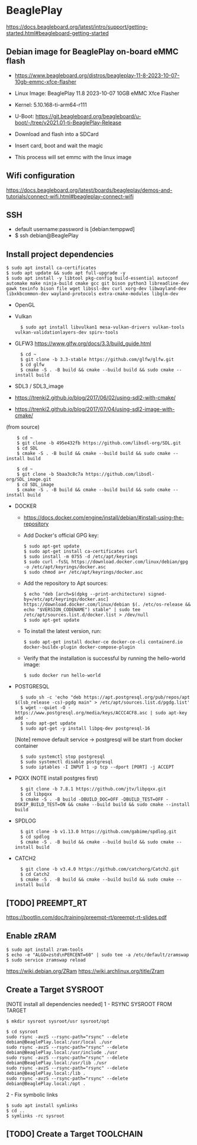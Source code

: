 # BeaglePlay
https://docs.beagleboard.org/latest/intro/support/getting-started.html#beagleboard-getting-started

## Debian image for BeaglePlay on-board eMMC flash
- https://www.beagleboard.org/distros/beagleplay-11-8-2023-10-07-10gb-emmc-xfce-flasher
- Linux Image: BeaglePlay 11.8 2023-10-07 10GB eMMC Xfce Flasher
- Kernel: 5.10.168-ti-arm64-r111
- U-Boot: https://git.beagleboard.org/beagleboard/u-boot/-/tree/v2021.01-ti-BeaglePlay-Release

- Download and flash into a SDCard
- Insert card, boot and wait the magic
- This process will set emmc with the linux image

## Wifi configuration
https://docs.beagleboard.org/latest/boards/beagleplay/demos-and-tutorials/connect-wifi.html#beagleplay-connect-wifi

## SSH
- default username:password is [debian:temppwd]
- [//]: # (  TODO: create a ssh  key)
      $ ssh debian@BeaglePlay

## Install project dependencies

    $ sudo apt install ca-certificates
    $ sudo apt update && sudo apt full-upgrade -y
    $ sudo apt install -y libtool pkg-config build-essential autoconf automake make ninja-build cmake gcc git bison python3 libreadline-dev gawk texinfo bison file wget libssl-dev curl xorg-dev libwayland-dev libxkbcommon-dev wayland-protocols extra-cmake-modules libglm-dev

- OpenGL
- Vulkan

        $ sudo apt install libvulkan1 mesa-vulkan-drivers vulkan-tools vulkan-validationlayers-dev spirv-tools

- GLFW3
  https://www.glfw.org/docs/3.3/build_guide.html

        $ cd ~  
        $ git clone -b 3.3-stable https://github.com/glfw/glfw.git
        $ cd glfw
        $ cmake -S . -B build && cmake --build build && sudo cmake --install build


- SDL3 / SDL3_image
- https://trenki2.github.io/blog/2017/06/02/using-sdl2-with-cmake/
- https://trenki2.github.io/blog/2017/07/04/using-sdl2-image-with-cmake/

(from source)

        $ cd ~
        $ git clone -b 495e432fb https://github.com/libsdl-org/SDL.git
        $ cd SDL
        $ cmake -S . -B build && cmake --build build && sudo cmake --install build
        
        $ cd ~
        $ git clone -b 5baa3c8c7a https://github.com/libsdl-org/SDL_image.git
        $ cd SDL_image
        $ cmake -S . -B build && cmake --build build && sudo cmake --install build

- DOCKER
  - https://docs.docker.com/engine/install/debian/#install-using-the-repository
  - Add Docker's official GPG key:

        $ sudo apt-get update
        $ sudo apt-get install ca-certificates curl
        $ sudo install -m 0755 -d /etc/apt/keyrings
        $ sudo curl -fsSL https://download.docker.com/linux/debian/gpg -o /etc/apt/keyrings/docker.asc
        $ sudo chmod a+r /etc/apt/keyrings/docker.asc

  - Add the repository to Apt sources:

        $ echo "deb [arch=$(dpkg --print-architecture) signed-by=/etc/apt/keyrings/docker.asc] https://download.docker.com/linux/debian $(. /etc/os-release && echo "$VERSION_CODENAME") stable" | sudo tee /etc/apt/sources.list.d/docker.list > /dev/null
        $ sudo apt-get update

  - To install the latest version, run:

        $ sudo apt-get install docker-ce docker-ce-cli containerd.io docker-buildx-plugin docker-compose-plugin

  - Verify that the installation is successful by running the hello-world image:

        $ sudo docker run hello-world

- POSTGRESQL

        $ sudo sh -c 'echo "deb https://apt.postgresql.org/pub/repos/apt $(lsb_release -cs)-pgdg main" > /etc/apt/sources.list.d/pgdg.list'
        $ wget --quiet -O - https://www.postgresql.org/media/keys/ACCC4CF8.asc | sudo apt-key add -
        $ sudo apt-get update
        $ sudo apt-get -y install libpq-dev postgresql-16

    [Note] remove default service -> postgresql will be start from docker container
        
        $ sudo systemctl stop postgresql
        $ sudo systemctl disable postgresql
        $ sudo iptables -I INPUT 1 -p tcp --dport [PORT] -j ACCEPT

- PQXX (NOTE install postgres first)

        $ git clone -b 7.8.1 https://github.com/jtv/libpqxx.git
        $ cd libpqxx
        $ cmake -S . -B build -DBUILD_DOC=OFF -DBUILD_TEST=OFF -DSKIP_BUILD_TEST=ON && cmake --build build && sudo cmake --install build

- SPDLOG
  
        $ git clone -b v1.13.0 https://github.com/gabime/spdlog.git
        $ cd spdlog
        $ cmake -S . -B build && cmake --build build && sudo cmake --install build
  
- CATCH2
  
        $ git clone -b v3.4.0 https://github.com/catchorg/Catch2.git
        $ cd Catch2
        $ cmake -S . -B build && cmake --build build && sudo cmake --install build
  
##  [TODO] PREEMPT_RT
https://bootlin.com/doc/training/preempt-rt/preempt-rt-slides.pdf

## Enable zRAM

    $ sudo apt install zram-tools
    $ echo -e "ALGO=zstd\nPERCENT=60" | sudo tee -a /etc/default/zramswap
    $ sudo service zramswap reload

https://wiki.debian.org/ZRam
https://wiki.archlinux.org/title/Zram

## Create a Target SYSROOT
[NOTE install all dependencies needed]
1 - RSYNC SYSROOT FROM TARGET

    $ mkdir sysroot sysroot/usr sysroot/opt
    
    $ cd sysroot   
    sudo rsync -avzS --rsync-path="rsync" --delete debian@BeaglePlay.local:/usr/local ./usr
    sudo rsync -avzS --rsync-path="rsync" --delete debian@BeaglePlay.local:/usr/include ./usr
    sudo rsync -avzS --rsync-path="rsync" --delete debian@BeaglePlay.local:/usr/lib ./usr
    sudo rsync -avzS --rsync-path="rsync" --delete debian@BeaglePlay.local:/lib .
    sudo rsync -avzS --rsync-path="rsync" --delete debian@BeaglePlay.local:/opt .

2 - Fix symbolic links

    $ sudo apt install symlinks
    $ cd ..
    $ symlinks -rc sysroot

## [TODO] Create a Target TOOLCHAIN
